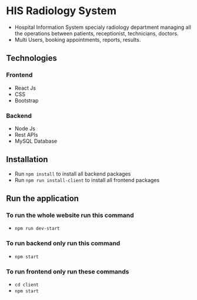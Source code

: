 # HIS Radiology System
- Hospital Information System specialy radiology department managing all the operations between patients, receptionist, technicians, doctors.
- Multi Users, booking appointments, reports, results.

## Technologies
### Frontend
- React Js
- CSS
- Bootstrap
### Backend
- Node Js
- Rest APIs
- MySQL Database

## Installation
- Run `npm install` to install all backend packages
- Run `npm run install-client` to install all frontend packages

## Run the application
### To run the whole website run this command
- `npm run dev-start`
### To run backend only run this command
- `npm start`
### To run frontend only run these commands
- `cd client`<br>
- `npm start`
